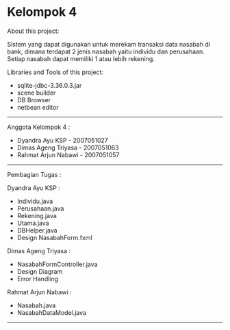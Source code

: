 # Kelompok 4

About this project:

Sistem yang dapat digunakan untuk merekam transaksi data nasabah di bank, dimana terdapat 2 jenis nasabah yaitu individu dan perusahaan. Setiap nasabah dapat memiliki 1 atau lebih rekening.

Libraries and Tools of this project:

- sqlite-jdbc-3.36.0.3.jar
- scene builder
- DB Browser
- netbean editor
-------------------------------------------

Anggota Kelompok 4 :

- Dyandra Ayu KSP - 2007051027
- Dimas Ageng Triyasa - 2007051063
- Rahmat Arjun Nabawi - 2007051057

-------------------------------------------

Pembagian Tugas :

Dyandra Ayu KSP :
- Individu.java
- Perusahaan.java
- Rekening.java
- Utama.java
- DBHelper.java
- Design NasabahForm.fxml

 Dimas Ageng Triyasa :
- NasabahFormController.java
- Design Diagram
- Error Handling

Rahmat Arjun Nabawi :
- Nasabah.java
- NasabahDataModel.java

-------------------------------------------
